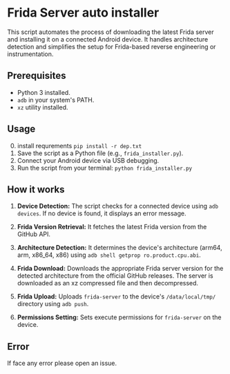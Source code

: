 # Frida Server auto installer

This script automates the process of downloading the latest Frida server and installing it on a connected Android device. It handles architecture detection and simplifies the setup for Frida-based reverse engineering or instrumentation.

## Prerequisites

* Python 3 installed.
* `adb` in your system's PATH.
* `xz` utility installed.

## Usage
0.  install requrements `pip install -r dep.txt`
1.  Save the script as a Python file (e.g., `frida_installer.py`).
2.  Connect your Android device via USB debugging.
3.  Run the script from your terminal: `python frida_installer.py`

## How it works

1. **Device Detection:** The script checks for a connected device using `adb devices`.  If no device is found, it displays an error message.

2. **Frida Version Retrieval:** It fetches the latest Frida version from the GitHub API.

3. **Architecture Detection:** It determines the device's architecture (arm64, arm, x86_64, x86) using `adb shell getprop ro.product.cpu.abi`.

4. **Frida Download:** Downloads the appropriate Frida server version for the detected architecture from the official GitHub releases. The server is downloaded as an xz compressed file and then decompressed.

5. **Frida Upload:** Uploads `frida-server` to the device's `/data/local/tmp/` directory using `adb push`.

6. **Permissions Setting:** Sets execute permissions for `frida-server` on the device.

## Error
If face any error please open an issue.

